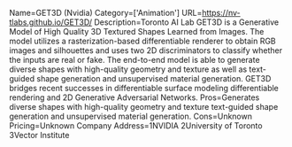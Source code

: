 Name=GET3D (Nvidia)
Category=['Animation']
URL=https://nv-tlabs.github.io/GET3D/
Description=Toronto AI Lab GET3D is a Generative Model of High Quality 3D Textured Shapes Learned from Images. The model utilizes a rasterization-based differentiable renderer to obtain RGB images and silhouettes and uses two 2D discriminators to classify whether the inputs are real or fake. The end-to-end model is able to generate diverse shapes with high-quality geometry and texture as well as text-guided shape generation and unsupervised material generation. GET3D bridges recent successes in differentiable surface modeling differentiable rendering and 2D Generative Adversarial Networks.
Pros=Generates diverse shapes with high-quality geometry and texture text-guided shape generation and unsupervised material generation.
Cons=Unknown
Pricing=Unknown
Company Address=1NVIDIA 2University of Toronto 3Vector Institute
